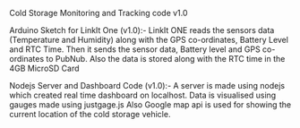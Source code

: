 Cold Storage Monitoring and Tracking code v1.0

Arduino Sketch for LinkIt One (v1.0):-
LinkIt ONE reads the sensors data (Temperature and Humidity) along with the GPS co-ordinates, Battery Level and RTC Time.
Then it sends the sensor data, Battery level and GPS co-ordinates to PubNub.
Also the data is stored along with the RTC time in the 4GB MicroSD Card

Nodejs Server and Dashboard Code (v1.0):-
A server is made using nodejs which created real time dashboard on localhost.
Data is visualised using gauges made using justgage.js
Also Google map api is used for showing the current location of the cold storage vehicle.
